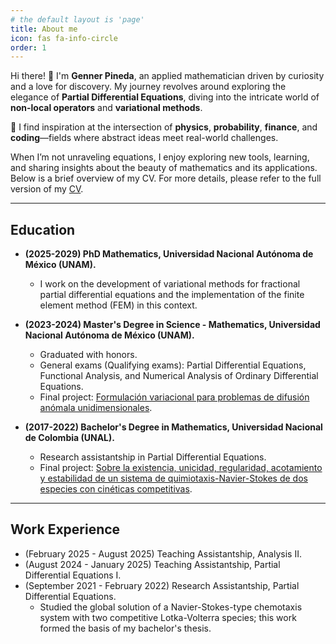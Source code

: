 ```yaml
---
# the default layout is 'page'
title: About me
icon: fas fa-info-circle
order: 1
---
```




Hi there! 👋 I'm **Genner Pineda**, an applied mathematician driven by curiosity and a love for discovery. My journey revolves around exploring the elegance of **Partial Differential Equations**, diving into the intricate world of **non-local operators** and **variational methods**.  

🔭 I find inspiration at the intersection of **physics**, **probability**, **finance**, and **coding**—fields where abstract ideas meet real-world challenges.  

When I’m not unraveling equations, I enjoy exploring new tools, learning, and sharing insights about the beauty of mathematics and its applications.  Below is a brief overview of my CV. For more details, please refer to the full version of my [CV](/assets/documents/CV.pdf).

---

## **Education**

- **(2025-2029) PhD Mathematics, Universidad Nacional Autónoma de México (UNAM).**
  - I work on the development of variational methods for fractional partial differential equations and the implementation of the finite element method (FEM) in this context.

- **(2023-2024) Master's Degree in Science - Mathematics, Universidad Nacional Autónoma de México (UNAM).**  
  - Graduated with honors.  
  - General exams (Qualifying exams): Partial Differential Equations, Functional Analysis, and Numerical Analysis of Ordinary Differential Equations.  
  - Final project: [Formulación variacional para problemas de difusión anómala unidimensionales](/assets/documents/tesina.pdf).

- **(2017-2022) Bachelor's Degree in Mathematics, Universidad Nacional de Colombia (UNAL).**   
  - Research assistantship in Partial Differential Equations.  
  - Final project: [Sobre la existencia, unicidad, regularidad, acotamiento y estabilidad de un sistema de quimiotaxis-Navier-Stokes de dos especies con cinéticas competitivas](/assets/documents/Trabajo_de_Grado_Genner__Copy_.pdf).

---

## **Work Experience**

- (February 2025 - August 2025) Teaching Assistantship, Analysis II.  
- (August 2024 - January 2025) Teaching Assistantship, Partial Differential Equations I.  
- (September 2021 - February 2022) Research Assistantship, Partial Differential Equations.
  - Studied the global solution of a Navier-Stokes-type chemotaxis system with two competitive Lotka-Volterra species; this work formed the basis of my bachelor's thesis.
